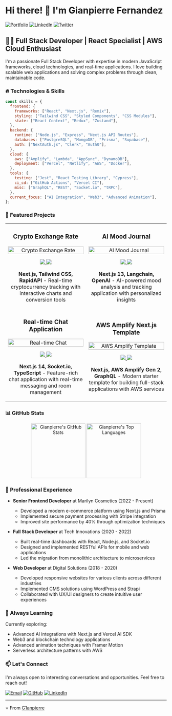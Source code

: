 # Hi there! 👋 I'm Gianpierre Fernandez

[![Portfolio](https://img.shields.io/badge/Portfolio-Visit%20Website-blue?style=for-the-badge&logo=netlify)](https://gianpierre-portfolio.netlify.app/)
[![LinkedIn](https://img.shields.io/badge/LinkedIn-Connect-0077B5?style=for-the-badge&logo=linkedin)](https://www.linkedin.com/in/gianpierre-fernandez/)
[![Twitter](https://img.shields.io/badge/Twitter-Follow-1DA1F2?style=for-the-badge&logo=twitter)](https://twitter.com/DevGianpierre)

## 👨‍💻 Full Stack Developer | React Specialist | AWS Cloud Enthusiast

I'm a passionate Full Stack Developer with expertise in modern JavaScript frameworks, cloud technologies, and real-time applications. I love building scalable web applications and solving complex problems through clean, maintainable code.

### 🔥 Technologies & Skills

```javascript
const skills = {
  frontend: {
    frameworks: ["React", "Next.js", "Remix"],
    styling: ["Tailwind CSS", "Styled Components", "CSS Modules"],
    state: ["React Context", "Redux", "Zustand"],
  },
  backend: {
    runtime: ["Node.js", "Express", "Next.js API Routes"],
    databases: ["PostgreSQL", "MongoDB", "Prisma", "Supabase"],
    auth: ["NextAuth.js", "Clerk", "Auth0"],
  },
  cloud: {
    aws: ["Amplify", "Lambda", "AppSync", "DynamoDB"],
    deployment: ["Vercel", "Netlify", "AWS", "Docker"],
  },
  tools: {
    testing: ["Jest", "React Testing Library", "Cypress"],
    ci_cd: ["GitHub Actions", "Vercel CI"],
    misc: ["GraphQL", "REST", "Socket.io", "tRPC"],
  },
  current_focus: ["AI Integration", "Web3", "Advanced Animation"],
};
```

### 🚀 Featured Projects

<table>
  <tr>
    <td width="50%">
      <h3 align="center">Crypto Exchange Rate</h3>
      <div align="center">
        <a href="https://github.com/G1anpierre/crypto-exchange-rate" target="_blank">
          <img src="https://github.com/G1anpierre/G1anpierre/assets/22327132/crypto-exchange-preview.png" width="100%" alt="Crypto Exchange Rate"/>
        </a>
        <p>
          <a href="https://github.com/G1anpierre/crypto-exchange-rate" target="_blank">
            <img src="https://img.shields.io/badge/Code-View%20Repository-blue?style=flat-square&logo=github"/>
          </a>
          <a href="https://crypto-exchange-rate.vercel.app/" target="_blank">
            <img src="https://img.shields.io/badge/Demo-Visit%20Site-success?style=flat-square&logo=vercel"/>
          </a>
        </p>
        <p><strong>Next.js, Tailwind CSS, RapidAPI</strong> - Real-time cryptocurrency tracking with interactive charts and conversion tools</p>
      </div>
    </td>
    <td width="50%">
      <h3 align="center">AI Mood Journal</h3>
      <div align="center">
        <a href="https://github.com/G1anpierre/NextJS-AI-langchain" target="_blank">
          <img src="https://github.com/G1anpierre/G1anpierre/assets/22327132/ai-mood-journal-preview.png" width="100%" alt="AI Mood Journal"/>
        </a>
        <p>
          <a href="https://github.com/G1anpierre/NextJS-AI-langchain" target="_blank">
            <img src="https://img.shields.io/badge/Code-View%20Repository-blue?style=flat-square&logo=github"/>
          </a>
          <a href="https://nextjs-ai-langchain.vercel.app/" target="_blank">
            <img src="https://img.shields.io/badge/Demo-Visit%20Site-success?style=flat-square&logo=vercel"/>
          </a>
        </p>
        <p><strong>Next.js 13, Langchain, OpenAI</strong> - AI-powered mood analysis and tracking application with personalized insights</p>
      </div>
    </td>
  </tr>
  <tr>
    <td width="50%">
      <h3 align="center">Real-time Chat Application</h3>
      <div align="center">
        <a href="https://github.com/G1anpierre/nextjs-socket-chat" target="_blank">
          <img src="https://github.com/G1anpierre/G1anpierre/assets/22327132/chat-preview.png" width="100%" alt="Real-time Chat"/>
        </a>
        <p>
          <a href="https://github.com/G1anpierre/nextjs-socket-chat" target="_blank">
            <img src="https://img.shields.io/badge/Code-View%20Repository-blue?style=flat-square&logo=github"/>
          </a>
          <a href="https://nextjs-socket-chat.vercel.app/" target="_blank">
            <img src="https://img.shields.io/badge/Demo-Visit%20Site-success?style=flat-square&logo=vercel"/>
          </a>
        </p>
        <p><strong>Next.js 14, Socket.io, TypeScript</strong> - Feature-rich chat application with real-time messaging and room management</p>
      </div>
    </td>
    <td width="50%">
      <h3 align="center">AWS Amplify Next.js Template</h3>
      <div align="center">
        <a href="https://github.com/G1anpierre/amplify-next-template" target="_blank">
          <img src="https://github.com/G1anpierre/G1anpierre/assets/22327132/amplify-next-preview.png" width="100%" alt="AWS Amplify Template"/>
        </a>
        <p>
          <a href="https://github.com/G1anpierre/amplify-next-template" target="_blank">
            <img src="https://img.shields.io/badge/Code-View%20Repository-blue?style=flat-square&logo=github"/>
          </a>
          <a href="https://main.d2l77cwzoj5zuu.amplifyapp.com/" target="_blank">
            <img src="https://img.shields.io/badge/Demo-Visit%20Site-success?style=flat-square&logo=amazonaws"/>
          </a>
        </p>
        <p><strong>Next.js, AWS Amplify Gen 2, GraphQL</strong> - Modern starter template for building full-stack applications with AWS services</p>
      </div>
    </td>
  </tr>
</table>

### 📊 GitHub Stats

<div align="center">
  <img src="https://github-readme-stats.vercel.app/api?username=G1anpierre&show_icons=true&theme=react&count_private=true&hide_border=true" alt="Gianpierre's GitHub Stats" height="170" />
  <img src="https://github-readme-stats.vercel.app/api/top-langs/?username=G1anpierre&layout=compact&theme=react&hide_border=true" alt="Gianpierre's Top Languages" height="170" />
</div>

### 💼 Professional Experience

- **Senior Frontend Developer** at Marilyn Cosmetics (2022 - Present)
  - Developed a modern e-commerce platform using Next.js and Prisma
  - Implemented secure payment processing with Stripe integration
  - Improved site performance by 40% through optimization techniques

- **Full Stack Developer** at Tech Innovations (2020 - 2022)
  - Built real-time dashboards with React, Node.js, and Socket.io
  - Designed and implemented RESTful APIs for mobile and web applications
  - Led the migration from monolithic architecture to microservices

- **Web Developer** at Digital Solutions (2018 - 2020)
  - Developed responsive websites for various clients across different industries
  - Implemented CMS solutions using WordPress and Strapi
  - Collaborated with UX/UI designers to create intuitive user experiences

### 🌱 Always Learning

Currently exploring:
- Advanced AI integrations with Next.js and Vercel AI SDK
- Web3 and blockchain technology applications
- Advanced animation techniques with Framer Motion
- Serverless architecture patterns with AWS

### 📫 Let's Connect

I'm always open to interesting conversations and opportunities. Feel free to reach out!

[![Email](https://img.shields.io/badge/Email-Contact%20Me-red?style=for-the-badge&logo=gmail)](mailto:fgianpierre@gmail.com)
[![GitHub](https://img.shields.io/badge/GitHub-Follow-181717?style=for-the-badge&logo=github)](https://github.com/G1anpierre)
[![LinkedIn](https://img.shields.io/badge/LinkedIn-Connect-0077B5?style=for-the-badge&logo=linkedin)](https://www.linkedin.com/in/gianpierre-fernandez/)

---

⭐️ From [G1anpierre](https://github.com/G1anpierre)